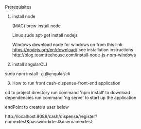 Prerequisites

1. install node

      (MAC)
brew install node 

      Linux
sudo apt-get install nodejs 

      Windows 
download node for windows on from this link https://nodejs.org/en/download/ 
see installation instructions http://blog.teamtreehouse.com/install-node-js-npm-windows 


2. install angularCLI

sudo npm install -g @angular/cli 

3. How to run front cash-dispense-front-end application

cd to project directory
run command 'npm install' to download dependencies
run command 'ng serve' to start up the application

endPoint to create a user below 

http://localhost:8089/cash/dispense/register?name=test&password=test&username=test

